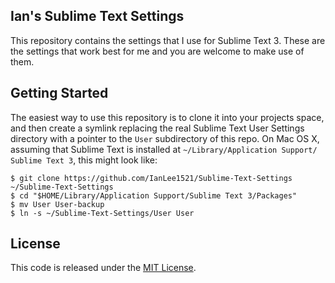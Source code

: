Ian's Sublime Text Settings
---------------------------

This repository contains the settings that I use for Sublime Text 3. These are
the settings that work best for me and you are welcome to make use of them.

Getting Started
---------------

The easiest way to use this repository is to clone it into your projects space,
and then create a symlink replacing the real Sublime Text User Settings
directory with a pointer to the `User` subdirectory of this repo. On Mac OS X,
assuming that Sublime Text is installed at
`~/Library/Application Support/ Sublime Text 3`, this might look like:

    $ git clone https://github.com/IanLee1521/Sublime-Text-Settings ~/Sublime-Text-Settings
    $ cd "$HOME/Library/Application Support/Sublime Text 3/Packages"
    $ mv User User-backup
    $ ln -s ~/Sublime-Text-Settings/User User

License
-------

This code is released under the [MIT License](/LICENSE).
